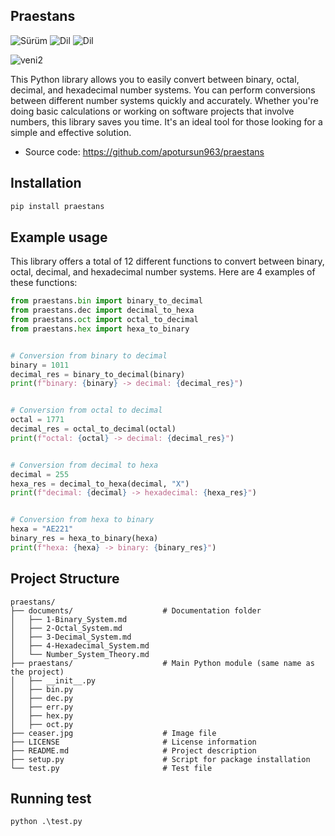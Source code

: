Praestans
----------

![Sürüm](https://img.shields.io/badge/version-0.1.2-orange)  ![Dil](https://img.shields.io/badge/license-MIT-green)  ![Dil](https://img.shields.io/github/languages/top/apotursun963/praestans)


![veni2](https://github.com/user-attachments/assets/0e6e7ab9-7f72-470a-91a3-3b12860455d9)

This Python library allows you to easily convert between binary, octal, decimal, and hexadecimal number systems. 
You can perform conversions between different number systems quickly and accurately.
Whether you're doing basic calculations or working on software projects that involve numbers, this library saves you time. 
It's an ideal tool for those looking for a simple and effective solution.

  - Source code: https://github.com/apotursun963/praestans

Installation
------------
```bash
pip install praestans
```

Example usage
-------------
This library offers a total of 12 different functions to convert between binary, octal, decimal, and hexadecimal number systems. 
Here are 4 examples of these functions:
```python
from praestans.bin import binary_to_decimal
from praestans.dec import decimal_to_hexa
from praestans.oct import octal_to_decimal
from praestans.hex import hexa_to_binary


# Conversion from binary to decimal
binary = 1011
decimal_res = binary_to_decimal(binary)
print(f"binary: {binary} -> decimal: {decimal_res}")


# Conversion from octal to decimal
octal = 1771
decimal_res = octal_to_decimal(octal)
print(f"octal: {octal} -> decimal: {decimal_res}")


# Conversion from decimal to hexa
decimal = 255
hexa_res = decimal_to_hexa(decimal, "X")
print(f"decimal: {decimal} -> hexadecimal: {hexa_res}")


# Conversion from hexa to binary
hexa = "AE221"
binary_res = hexa_to_binary(hexa)
print(f"hexa: {hexa} -> binary: {binary_res}")
```

Project Structure
------------------
```
praestans/
├── documents/                    # Documentation folder
│   ├── 1-Binary_System.md        
│   ├── 2-Octal_System.md         
│   ├── 3-Decimal_System.md       
│   ├── 4-Hexadecimal_System.md   
│   └── Number_System_Theory.md   
├── praestans/                    # Main Python module (same name as the project)
│   ├── __init__.py               
│   ├── bin.py                    
│   ├── dec.py                    
│   ├── err.py                    
│   ├── hex.py                    
│   ├── oct.py                    
├── ceaser.jpg                    # Image file
├── LICENSE                       # License information
├── README.md                     # Project description
├── setup.py                      # Script for package installation
└── test.py                       # Test file
```

Running test
------------
```
python .\test.py
```
